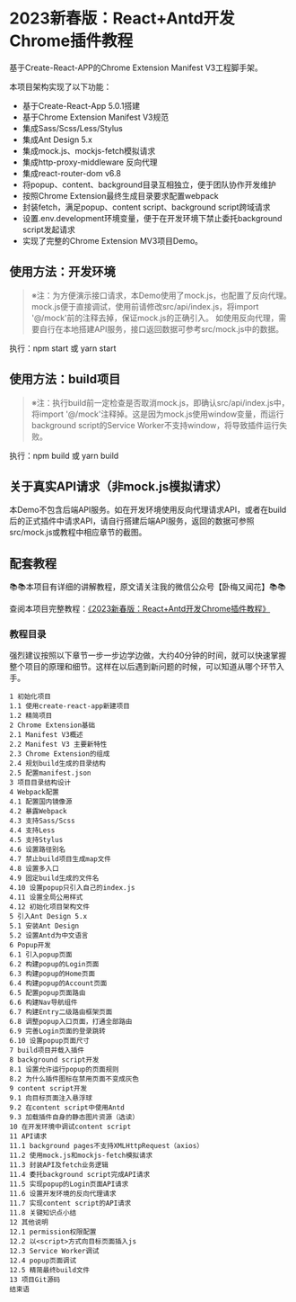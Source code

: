 # 2023新春版：React+Antd开发Chrome插件教程

基于Create-React-APP的Chrome Extension Manifest V3工程脚手架。

本项目架构实现了以下功能：

- 基于Create-React-App 5.0.1搭建
- 基于Chrome Extension Manifest V3规范
- 集成Sass/Scss/Less/Stylus
- 集成Ant Design 5.x
- 集成mock.js、mockjs-fetch模拟请求
- 集成http-proxy-middleware 反向代理
- 集成react-router-dom v6.8
- 将popup、content、background目录互相独立，便于团队协作开发维护
- 按照Chrome Extension最终生成目录要求配置webpack
- 封装fetch，满足popup、content script、background script跨域请求
- 设置.env.development环境变量，便于在开发环境下禁止委托background script发起请求
- 实现了完整的Chrome Extension MV3项目Demo。


## 使用方法：开发环境

> ※注：为方便演示接口请求，本Demo使用了mock.js，也配置了反向代理。
> mock.js便于直接调试，使用前请修改src/api/index.js，将import '@/mock'前的注释去掉，保证mock.js的正确引入。
> 如使用反向代理，需要自行在本地搭建API服务，接口返回数据可参考src/mock.js中的数据。

执行：npm start 或 yarn start

## 使用方法：build项目

> ※注：执行build前一定检查是否取消mock.js，即确认src/api/index.js中，将import '@/mock'注释掉。这是因为mock.js使用window变量，而运行background script的Service Worker不支持window，将导致插件运行失败。

执行：npm build 或 yarn build

## 关于真实API请求（非mock.js模拟请求）

本Demo不包含后端API服务。如在开发环境使用反向代理请求API，或者在build后的正式插件中请求API，请自行搭建后端API服务，返回的数据可参照src/mock.js或教程中相应章节的截图。

## 配套教程

📚📚本项目有详细的讲解教程，原文请关注我的微信公众号【卧梅又闻花】📚📚

查阅本项目完整教程：[《2023新春版：React+Antd开发Chrome插件教程》](https://mp.weixin.qq.com)

### 教程目录

强烈建议按照以下章节一步一步边学边做，大约40分钟的时间，就可以快速掌握整个项目的原理和细节。这样在以后遇到新问题的时候，可以知道从哪个环节入手。

```
1 初始化项目
1.1 使用create-react-app新建项目
1.2 精简项目
2 Chrome Extension基础
2.1 Manifest V3概述
2.2 Manifest V3 主要新特性
2.3 Chrome Extension的组成
2.4 规划build生成的目录结构
2.5 配置manifest.json
3 项目目录结构设计
4 Webpack配置
4.1 配置国内镜像源
4.2 暴露Webpack
4.3 支持Sass/Scss
4.4 支持Less
4.5 支持Stylus
4.6 设置路径别名
4.7 禁止build项目生成map文件
4.8 设置多入口
4.9 固定build生成的文件名
4.10 设置popup只引入自己的index.js
4.11 设置全局公用样式
4.12 初始化项目架构文件
5 引入Ant Design 5.x
5.1 安装Ant Design
5.2 设置Antd为中文语言
6 Popup开发
6.1 引入popup页面
6.2 构建popup的Login页面
6.3 构建popup的Home页面
6.4 构建popup的Account页面
6.5 配置popup页面路由
6.6 构建Nav导航组件
6.7 构建Entry二级路由框架页面
6.8 调整popup入口页面，打通全部路由
6.9 完善Login页面的登录跳转
6.10 设置popup页面尺寸
7 build项目并载入插件
8 background script开发
8.1 设置允许运行popup的页面规则
8.2 为什么插件图标在禁用页面不变成灰色
9 content script开发
9.1 向目标页面注入悬浮球
9.2 在content script中使用Antd
9.3 加载插件自身的静态图片资源（选读）
10 在开发环境中调试content script
11 API请求
11.1 background pages不支持XMLHttpRequest（axios）
11.2 使用mock.js和mockjs-fetch模拟请求
11.3 封装API及fetch业务逻辑
11.4 委托background script完成API请求
11.5 实现popup的Login页面API请求
11.6 设置开发环境的反向代理请求
11.7 实现content script的API请求
11.8 关键知识点小结
12 其他说明
12.1 permission权限配置
12.2 以<script>方式向目标页面插入js
12.3 Service Worker调试
12.4 popup页面调试
12.5 精简最终build文件
13 项目Git源码
结束语
```
